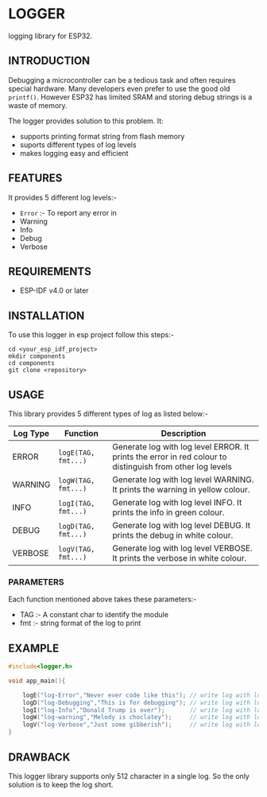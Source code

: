 # LOGGER
logging library for ESP32.

## INTRODUCTION
Debugging a microcontroller can be a tedious task and often requires special hardware. Many developers even prefer to use the good old ```printf()```. 
However ESP32 has limited SRAM and storing debug strings is a waste of memory.

The logger provides solution to this problem. It:
- supports printing format string from flash memory
- suports different types of log levels
- makes logging easy and efficient

## FEATURES
It provides 5 different log levels:- 
* ```Error``` :- To report any error in 
* Warning
* Info
* Debug
* Verbose

## REQUIREMENTS
* ESP-IDF v4.0 or later

## INSTALLATION
To use this logger in esp project follow this steps:- 
```
cd <your_esp_idf_project>
mkdir components
cd components
git clone <repository>
```

## USAGE
This library provides 5 different types of log as listed below:-

Log Type | Function | Description 
--- | --- | --- 
ERROR | ```logE(TAG, fmt...)``` | Generate log with log level ERROR. It prints the error in red colour to distinguish from other log levels
WARNING | ```logW(TAG, fmt...)```| Generate log with log level WARNING. It prints the warning in yellow colour.
INFO | ```logI(TAG, fmt...)```| Generate log with log level INFO. It prints the info in green colour.
DEBUG | ```logD(TAG, fmt...)```| Generate log with log level DEBUG. It prints the debug in white colour.
VERBOSE| ```logV(TAG, fmt...)```| Generate log with log level VERBOSE. It prints the verbose in white colour.

### PARAMETERS
Each function mentioned above takes these parameters:-
* TAG :- A constant char to identify the module
* fmt :- string format of the log to print

## EXAMPLE
```C
#include<logger.h>

void app_main(){

    logE("log-Error","Never ever code like this"); // write log with log level -> ERROR
    logD("log-Debugging","This is for debugging"); // write log with log level -> DEBUG
    logI("log-Info","Donald Trump is over");       // write log with log level -> INFO
    logW("log-warning","Melody is choclatey");     // write log with log level -> WARNING
    logV("log-Verbose","Just some gibberish");     // write log with log level -> VERBOSE
}
```
## DRAWBACK
This logger library supports only 512 character in a single log. So the only solution is to keep the log short.
